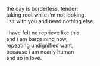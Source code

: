 the day is borderless, tender;\
taking root while i’m not looking.\
i sit with you and need nothing else.



i have felt no reprieve like this.\
and i am bargaining now,\
repeating undignified want,\
because i am nearly human\
and so in love.
